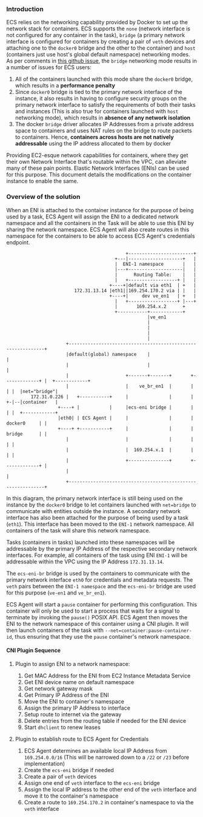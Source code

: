<!--
Copyright 2014-2017 Amazon.com, Inc. or its affiliates. All Rights Reserved.

Licensed under the Apache License, Version 2.0 (the "License"). You may
not use this file except in compliance with the License. A copy of the
License is located at

     http://aws.amazon.com/apache2.0/

or in the "license" file accompanying this file. This file is distributed
on an "AS IS" BASIS, WITHOUT WARRANTIES OR CONDITIONS OF ANY KIND, either
express or implied. See the License for the specific language governing
permissions and limitations under the License.
-->
### Introduction
ECS relies on the networking capability provided by Docker to set up the
network stack for containers. ECS supports the `none` (network interface is not
configured for any container in the task), `bridge` (a primary network interface
is configured for containers by creating a pair of `veth` devices and
attaching one to the `docker0` bridge and the other to the container) and `host`
(containers just use host's global default namespace) networking modes. As per
comments in [this github issue](https://github.com/aws/amazon-ecs-agent/issues/185),
the `bridge` networking mode results in a number of issues for ECS users:

1. All of the containers launched with this mode share the `docker0` bridge,
  which results in a **performance penalty**
2. Since `docker0` bridge is tied to the primary network interface of the
  instance, it also results in having to configure security groups on
  the primary network interface to satisfy the requirements of both their tasks
  and instances (This is also true for containers launched with `host`
  networking mode), which results in **absence of any network isolation**
3. The docker `bridge` driver allocates IP Addresses from a private address
  space to containers and uses NAT rules on the bridge to route packets to
  containers. Hence, **containers across hosts are not natively addressable**
  using the IP address allocated to them by docker

Providing EC2-esque network capabilities for containers, where they get their
own Network Interface that's routable within the VPC, can alleviate many of
these pain points. Elastic Network Interfaces (ENIs) can be used for this
purpose. This document details the modifications on the container instance to
enable the same.

### Overview of the solution
When an ENI is attached to the container instance for the purpose of being used
by a task, ECS Agent will assign the ENI to a dedicated network namespace and
all the containers in the Task will be able to use this ENI by sharing the
network namespace. ECS Agent will also create routes in this namespace for the
containers to be able to access ECS Agent's credentials endpoint.


                                                +------------------------+
                                            +---|--------------------+   |
                                            |  ENI-1 namespace       |   |
                                            |---+--------------------|   |
                                            |      Routing Table:    |   |
                                            |   +------------------+ |   |
                                          +----+|default via eth1  | +   |
                             172.31.13.14 |eth1||169.254.170.2 via | |   |
                                          +----+|     dev ve_en1   | +   |
                                            |   +------------------+ |---+
                                            |       169.254.x.2      +
                                            +-----------+------------+
                                                        |ve_en1
                                                        |
                                                        |
                                                        |
                                                        |
                          +-------------------------------------------------------------+
                          |default(global) namespace    |                               |
                          |                             |                               |
                          |                     +-------+-------+       +-------------+ |  +------------+
                          |                     |    ve_br_en1  |       |             | |  |net="bridge"|
             172.31.0.226 |   +-----------+     |               |       |             +-|--|container   |
                       +----+ |           |     |ecs-eni bridge |       |             | |  +------------+
                       |eth0| | ECS Agent |     |               |       | docker0     | |
                       +----+ +-----------+     |               |       | bridge      | |
                          |                     |               |       |             | |
                          |                     |  169.254.x.1  |       |             | |
                          |                     +---------------+       +-------------+ |
                          |                                                             |
                          +-------------------------------------------------------------+

In this diagram, the primary network interface is still being used on the instance
by the `docker0` bridge to let containers launched with `net=bridge` to communicate
with entities outside the instance. A secondary network interface has also been
attached for the purpose of being used by a task (`eth1`). This interface has been
moved to the `ENI-1` network namespace. All containers of the task will share this
network namespace.

Tasks (containers in tasks) launched into these namespaces will be addressable
by the primary IP Address of the respective secondary network interfaces. For
example, all containers of the task using ENI `ENI-1` will be addressable within
the VPC using the IP Address `172.31.13.14`.

The `ecs-eni-br` bridge is used by the containers to communicate with the
primary network interface `eth0` for credentials and metadata requests. The
`veth` pairs between the `ENI-1 namespace` and the `ecs-eni-br` bridge are used
for this purpose (`ve-en1` and `ve_br_en1`).

ECS Agent will start a `pause` container for performing this configuration. This
container will only be used to start a process that waits for a signal to
terminate by invoking the `pause()` POSIX API. ECS Agent then moves the ENI to
the network namespace of this container using a CNI plugin. It will then launch
containers of the task with `--net=container:pause-container-id`, thus ensuring
that they use the `pause` container's network namespace.

#### CNI Plugin Sequence
1. Plugin to assign ENI to a network namespace:
	1. Get MAC Address for the ENI from EC2 Instance Metadata Service
	1. Get ENI device name on default namespace
	1. Get network gateway mask
	1. Get Primary IP Address of the ENI
	1. Move the ENI to container's namespace
	1. Assign the primary IP Address to interface
	1. Setup route to internet via the gateway
	1. Delete entries from the routing table if needed for the ENI device
	1. Start `dhclient` to renew leases

1. Plugin to establish route to ECS Agent for Credentials
	1. ECS Agent determines an available local IP Address from `169.254.0.0/16` (This 
	will be narrowed down to a `/22` or `/23` before implementation)
	1. Create the `ecs-eni` bridge if needed
	1. Create a pair of `veth` devices
	1. Assign one end of `veth` interface to the `ecs-eni` bridge
	1. Assign the local IP address to the other end of the `veth`
	interface and move it to the container's namespace
	1. Create a route to `169.254.170.2` in container's namespace to via the
	`veth` interface


